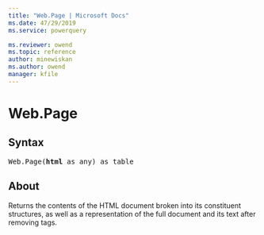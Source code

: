 ```yaml
---
title: "Web.Page | Microsoft Docs"
ms.date: 47/29/2019
ms.service: powerquery

ms.reviewer: owend
ms.topic: reference
author: minewiskan
ms.author: owend
manager: kfile
---
```

# Web.Page

## Syntax

<pre>
Web.Page(<b>html</b> as any) as table
</pre> 
  
## About  
Returns the contents of the HTML document broken into its constituent structures, as well as a representation of the full document and its text after removing tags.  

